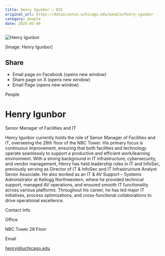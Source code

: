 ```yaml
---
title: Henry Igunbor – DSI
original_url: https://datascience.uchicago.edu/people/henry-igunbor
category: people
date: 2025-05-04
---
```


<!-- Table-like structure detected -->

![Henry Igunbor](https://datascience.uchicago.edu/wp-content/uploads/2025/03/Headshot-300x300.jpg)

[Image: Henry Igunbor]

## Share

* Email page on Facebook (opens new window)
* Share page on X (opens new window)
* Email Page (opens new window)

<!-- Table-like structure detected -->

People

# Henry Igunbor

Senior Manager of Facilities and IT

Henry Igunbor currently holds the role of Senior Manager of Facilities and IT, overseeing the 28th floor of the NBC Tower. His primary focus is continuous improvement, ensuring that both facilities and technology operate seamlessly to support a productive and efficient work/learning environment. With a strong background in IT infrastructure, cybersecurity, and vendor management, Henry has held leadership roles in IT and InfoSec, previously serving as Director of IT & InfoSec and IT Infrastructure Analyst Senior Associate. He also worked as an IT & AV Support – Systems Administrator at Kellogg Northwestern, where he provided technical support, managed AV operations, and ensured smooth IT functionality across various platforms. Throughout his career, he has led major IT initiatives, process optimizations, and cross-functional collaborations to drive operational excellence.

Contact Info

Office

NBC Tower 28 Floor

Email

[henryi@uchicago.edu](mailto:henryi@uchicago.edu)